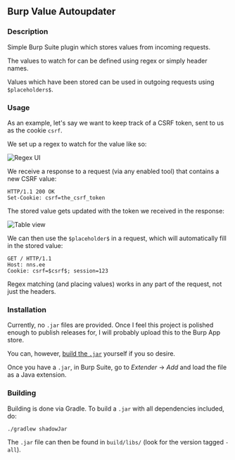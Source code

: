 ## Burp Value Autoupdater

### Description
Simple Burp Suite plugin which stores values from incoming requests.

The values to watch for can be defined using regex or simply header names.

Values which have been stored can be used in outgoing requests using `$placeholders$`.

### Usage

As an example, let's say we want to keep track of a CSRF token, sent to us as the cookie `csrf`.

We set up a regex to watch for the value like so:

![Regex UI](https://nns.ee/vua/regex-ui.png)

We receive a response to a request (via any enabled tool) that contains a new CSRF value:
```
HTTP/1.1 200 OK
Set-Cookie: csrf=the_csrf_token
```

The stored value gets updated with the token we received in the response:

![Table view](https://nns.ee/vua/table-view.png)

We can then use the `$placeholder$` in a request, which will automatically fill in the stored value:
```http
GET / HTTP/1.1
Host: nns.ee
Cookie: csrf=$csrf$; session=123
```

Regex matching (and placing values) works in any part of the request, not just the headers.

### Installation

Currently, no `.jar` files are provided. Once I feel this project is polished enough to publish releases for, I will probably upload this to the Burp App store.

You can, however, [build the `.jar`](#building) yourself if you so desire.

Once you have a `.jar`, in Burp Suite, go to _Extender_ -> _Add_ and load the file as a Java extension.

### Building

Building is done via Gradle. To build a `.jar` with all dependencies included, do:

```
./gradlew shadowJar
```

The `.jar` file can then be found in `build/libs/` (look for the version tagged `-all`).